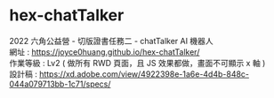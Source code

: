 # hex-chatTalker
2022 六角公益營 - 切版證書任務二 - chatTalker AI 機器人  
網址 : https://joyce0huang.github.io/hex-chatTalker/  
作業等級 : Lv2 ( 做所有 RWD 頁面，且 JS 效果都做，畫面不可顯示 x 軸 )  
設計稿 : https://xd.adobe.com/view/4922398e-1a6e-4d4b-848c-044a079713bb-1c71/specs/
